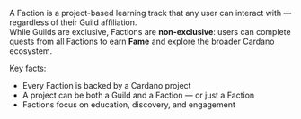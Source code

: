 A Faction is a project-based learning track that any user can interact with — regardless of their Guild affiliation.  
While Guilds are exclusive, Factions are **non-exclusive**: users can complete quests from all Factions to earn **Fame** and explore the broader Cardano ecosystem.

Key facts:
- Every Faction is backed by a Cardano project
- A project can be both a Guild and a Faction — or just a Faction
- Factions focus on education, discovery, and engagement